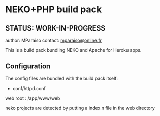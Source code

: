 NEKO+PHP build pack
========================

STATUS: WORK-IN-PROGRESS
------------------------

author: MParaiso
contact: mparaiso@online.fr

This is a build pack bundling NEKO and Apache for Heroku apps.

Configuration
-------------

The config files are bundled with the build pack itself:

* conf/httpd.conf

web root : /app/www/web

neko projects are detected by putting a index.n file in the web directory